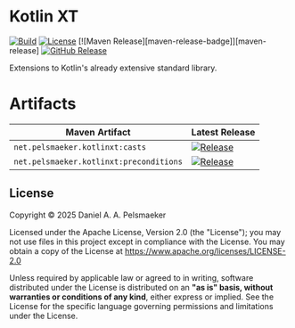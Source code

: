 # Kotlin XT
[![Build][github-build-badge]][github-build]
[![License][license-badge]][license]
[![Maven Release][maven-release-badge]][maven-release]
[![GitHub Release][github-release-badge]][github-release]

Extensions to Kotlin's already extensive standard library.

# Artifacts

| Maven Artifact                          | Latest Release                                                                                               |
|-----------------------------------------|--------------------------------------------------------------------------------------------------------------|
| `net.pelsmaeker.kotlinxt:casts`         | [![Release][mvn-rel-badge:net.pelsmaeker.kotlinxt:casts]][mvn:net.pelsmaeker.kotlinxt:casts]                 |
| `net.pelsmaeker.kotlinxt:preconditions` | [![Release][mvn-rel-badge:net.pelsmaeker.kotlinxt:preconditions]][mvn:net.pelsmaeker.kotlinxt:preconditions] |



## License
Copyright © 2025 Daniel A. A. Pelsmaeker

Licensed under the Apache License, Version 2.0 (the "License"); you may not use files in this project except in compliance with the License. You may obtain a copy of the License at <https://www.apache.org/licenses/LICENSE-2.0>

Unless required by applicable law or agreed to in writing, software distributed under the License is distributed on an **"as is" basis, without warranties or conditions of any kind**, either express or implied. See the License for the specific language governing permissions and limitations under the License.

[github-build-badge]: https://github.com/Virtlink/kotlinxt/actions/workflows/build.yaml/badge.svg
[github-build]: https://github.com/Virtlink/kotlinxt/actions
[license-badge]: https://img.shields.io/github/license/Virtlink/kotlinxt
[license]: https://github.com/Virtlink/kotlinxt/blob/main/LICENSE
[github-release-badge]: https://img.shields.io/github/v/release/Virtlink/kotlinxt?display_name=release
[github-release]: https://github.com/Virtlink/kotlinxt/releases

[mvn:net.pelsmaeker.kotlinxt:casts]: https://central.sonatype.com/artifact/net.pelsmaeker.kotlinxt/casts
[mvn:net.pelsmaeker.kotlinxt:preconditions]: https://central.sonatype.com/artifact/net.pelsmaeker.kotlinxt/preconditions

[mvn-rel-badge:net.pelsmaeker.kotlinxt:casts]: https://img.shields.io/maven-central/v/net.pelsmaeker/casts?label=%20
[mvn-rel-badge:net.pelsmaeker.kotlinxt:preconditions]: https://img.shields.io/maven-central/v/net.pelsmaeker.kotlinxt/preconditions?label=%20
